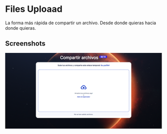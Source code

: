 # Files Uploaad
La forma más rápida de compartir un archivo. Desde donde quieras hacia donde quieras.

## Screenshots
![App Screenshot](./screenshot-1.png)
